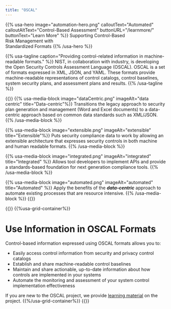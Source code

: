 ```yaml
---
title: "OSCAL"
---
```

{{% usa-hero image="automation-hero.png" calloutText="Automated" calloutAltText="Control-Based Assessment" buttonURL="/learnmore/" buttonText="Learn More" %}}
Supporting Control-Based<br/>
Risk Management with<br/>
Standardized Formats
{{% /usa-hero %}}

{{% usa-tagline caption="Providing control-related information in machine-readable formats." %}}
NIST, in collaboration with industry, is developing the Open Security Controls Assessment Language (OSCAL). OSCAL is a set of formats expressed in XML, JSON, and YAML. These formats provide machine-readable representations of control catalogs, control baselines, system security plans, and assessment plans and results.
{{% /usa-tagline %}}

{{<usa-graphic-list>}}
  {{% usa-media-block image="dataCentric.png" imageAlt="data centric" title="Data-centric"%}}
Transitions the legacy approach to security plan generation and management (Word and Excel documents) to a data-centric approach based on common data standards such as XML/JSON.
  {{% /usa-media-block %}}

  {{% usa-media-block image="extensible.png" imageAlt="extensible" title="Extensible"%}}
Puts security compliance data to work by allowing an extensible architecture that expresses security controls in both machine and human readable formats.
  {{% /usa-media-block %}}

  {{% usa-media-block image="integrated.png" imageAlt="integrated" title="Integrated" %}}
Allows tool developers to implement APIs and provide a standards-based foundation for next generation compliance tools.
  {{% /usa-media-block %}}

  {{% usa-media-block image="automated.png" imageAlt="automated" title="Automated" %}}
Apply the benefits of the ***data-centric*** approach to automate existing processes that are resource intensive.
  {{% /usa-media-block %}}
{{</usa-graphic-list>}}

{{<usa-section>}}
{{%usa-grid-container%}}

# Use Information in OSCAL Formats

Control-based information expressed using OSCAL formats allows you to:

- Easily access control information from security and privacy control catalogs
- Establish and share machine-readable control baselines
- Maintain and share actionable, up-to-date information about how controls are implemented in your systems
- Automate the monitoring and assessment of your system control implementation effectiveness

If you are new to the OSCAL project, we provide [learning material](learnmore/) on the project.
{{%/usa-grid-container%}}
{{</usa-section>}}
